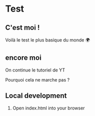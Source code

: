 # Test 
## C'est moi ! 

Voilà le test le plus basique du monde 🌍 

## encore moi 

On continue le tutoriel de YT 

Pourquoi cela ne marche pas ? 
## Local development 

1. Open index.html into your browser 
